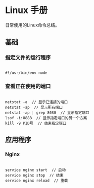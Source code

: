 # Linux 手册

日常使用的Linux命令总结。

## 基础

### 指定文件的运行程序

```

#!/usr/bin/env node

```

### 查看正在使用的端口

```

netstat -a  // 显示已连接的端口
netstat -ap  // 显示所有端口
netstat -ap | grep 8080  // 显示指定端口
lsof -i:8888  // 显示指定端口的另一个方案
kill -9 PID号  // 结束指定端口

```

## 应用程序

### Nginx

```

service nginx start  // 启动
service nginx stop  // 结束
service nginx reload  // 重载

```

